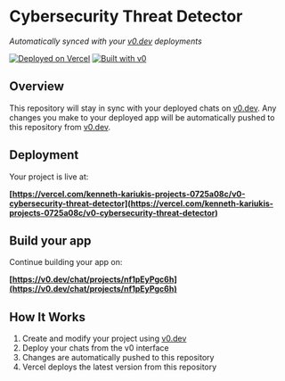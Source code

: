 # Cybersecurity Threat Detector

*Automatically synced with your [v0.dev](https://v0.dev) deployments*

[![Deployed on Vercel](https://img.shields.io/badge/Deployed%20on-Vercel-black?style=for-the-badge&logo=vercel)](https://vercel.com/kenneth-kariukis-projects-0725a08c/v0-cybersecurity-threat-detector)
[![Built with v0](https://img.shields.io/badge/Built%20with-v0.dev-black?style=for-the-badge)](https://v0.dev/chat/projects/nf1pEyPgc6h)

## Overview

This repository will stay in sync with your deployed chats on [v0.dev](https://v0.dev).
Any changes you make to your deployed app will be automatically pushed to this repository from [v0.dev](https://v0.dev).

## Deployment

Your project is live at:

**[https://vercel.com/kenneth-kariukis-projects-0725a08c/v0-cybersecurity-threat-detector](https://vercel.com/kenneth-kariukis-projects-0725a08c/v0-cybersecurity-threat-detector)**

## Build your app

Continue building your app on:

**[https://v0.dev/chat/projects/nf1pEyPgc6h](https://v0.dev/chat/projects/nf1pEyPgc6h)**

## How It Works

1. Create and modify your project using [v0.dev](https://v0.dev)
2. Deploy your chats from the v0 interface
3. Changes are automatically pushed to this repository
4. Vercel deploys the latest version from this repository